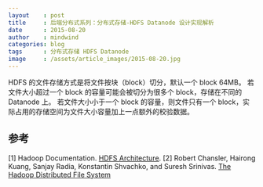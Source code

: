 ```yaml
---
layout    : post
title     : 后端分布式系列：分布式存储-HDFS Datanode 设计实现解析
date      : 2015-08-20
author    : mindwind
categories: blog
tags      : 分布式存储 HDFS Datanode
image     : /assets/article_images/2015-08-20.jpg
---
```





HDFS 的文件存储方式是将文件按块（block）切分，默认一个 block 64MB。
若文件大小超过一个 block 的容量可能会被切分为很多个 block，存储在不同的 Datanode 上。
若文件大小小于一个 block 的容量，则文件只有一个 block，实际占用的存储空间为文件大小容量加上一点额外的校验数据。



## 参考
[1] Hadoop Documentation. [HDFS Architecture](http://hadoop.apache.org/docs/current/hadoop-project-dist/hadoop-hdfs/HdfsDesign.html).
[2] Robert Chansler, Hairong Kuang, Sanjay Radia, Konstantin Shvachko, and Suresh Srinivas. [The Hadoop Distributed File System](http://www.aosabook.org/en/hdfs.html)
